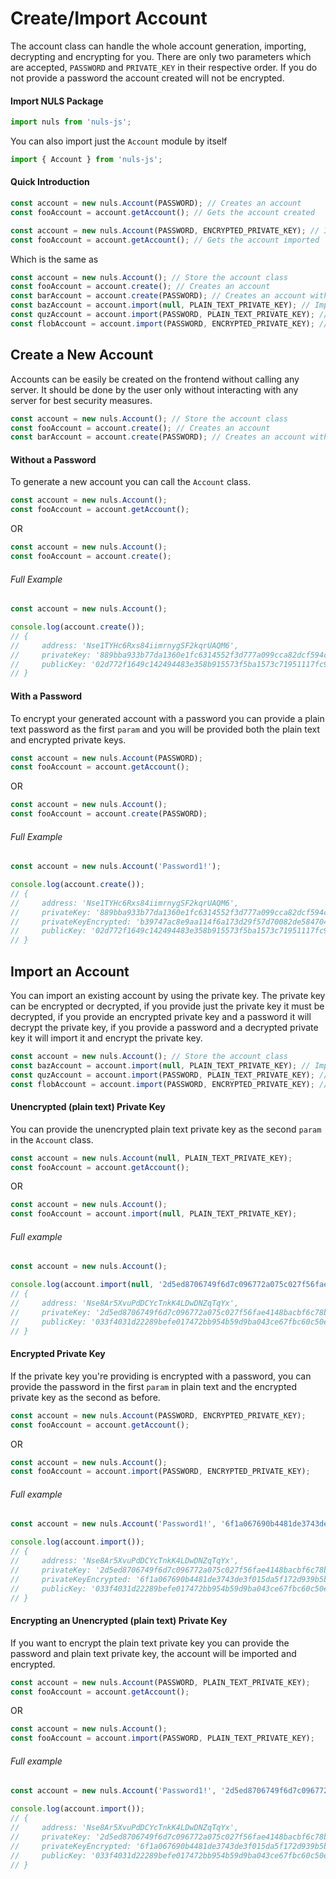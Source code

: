 # Create/Import Account
The account class can handle the whole account generation, importing, decrypting and encrypting for you.
There are only two parameters which are accepted, `PASSWORD` and `PRIVATE_KEY` in their respective order.
If you do not provide a password the account created will not be encrypted.

#### Import NULS Package
```js
import nuls from 'nuls-js';
```
You can also import just the `Account` module by itself
```js
import { Account } from 'nuls-js';
```

#### Quick Introduction
```js
const account = new nuls.Account(PASSWORD); // Creates an account
const fooAccount = account.getAccount(); // Gets the account created
```

```js
const account = new nuls.Account(PASSWORD, ENCRYPTED_PRIVATE_KEY); // Imports an account
const fooAccount = account.getAccount(); // Gets the account imported
```

Which is the same as
```js
const account = new nuls.Account(); // Store the account class
const fooAccount = account.create(); // Creates an account
const barAccount = account.create(PASSWORD); // Creates an account with a password
const bazAccount = account.import(null, PLAIN_TEXT_PRIVATE_KEY); // Imports a plain text private key
const quzAccount = account.import(PASSWORD, PLAIN_TEXT_PRIVATE_KEY); // Imports a plain text private key and encrypts it
const flobAccount = account.import(PASSWORD, ENCRYPTED_PRIVATE_KEY); // Imports an encrypted private key
```

## Create a New Account
Accounts can be easily be created on the frontend without calling any server. It should be
done by the user only without interacting with any server for best security measures.

```js
const account = new nuls.Account(); // Store the account class
const fooAccount = account.create(); // Creates an account
const barAccount = account.create(PASSWORD); // Creates an account with a password
```

#### Without a Password
To generate a new account you can call the `Account` class.
```js
const account = new nuls.Account();
const fooAccount = account.getAccount();
```
OR
```js
const account = new nuls.Account();
const fooAccount = account.create();
```

###### Full Example
```js
const account = new nuls.Account();

console.log(account.create());
// {
//     address: 'Nse1TYHc6Rxs84iimrnygSF2kqrUAQM6',
//     privateKey: '889bba933b77da1360e1fc6314552f3d777a099cca82dcf594c6f3e3287b3c97',
//     publicKey: '02d772f1649c142494483e358b915573f5ba1573c71951117fc9a7db804fc3e64b'
// }
```

#### With a Password
To encrypt your generated account with a password you can provide a plain text password as
the first `param` and you will be provided both the plain text and encrypted private keys.
```js
const account = new nuls.Account(PASSWORD);
const fooAccount = account.getAccount();
```
OR
```js
const account = new nuls.Account();
const fooAccount = account.create(PASSWORD);
```

###### Full Example
```js
const account = new nuls.Account('Password1!');

console.log(account.create());
// {
//     address: 'Nse1TYHc6Rxs84iimrnygSF2kqrUAQM6',
//     privateKey: '889bba933b77da1360e1fc6314552f3d777a099cca82dcf594c6f3e3287b3c97',
//     privateKeyEncrypted: 'b39747ac8e9aa114f6a173d29f57d70082de584704b399b6de0a51804f45f9b24eca1a53ed8b64e9c73b8297b8cc3faf',
//     publicKey: '02d772f1649c142494483e358b915573f5ba1573c71951117fc9a7db804fc3e64b'
// }
```

## Import an Account
You can import an existing account by using the private key. The private key can be encrypted or decrypted,
if you provide just the private key it must be decrypted, if you provide an encrypted private key and a password
it will decrypt the private key, if you provide a password and a decrypted private key it will import it and
encrypt the private key.

```js
const account = new nuls.Account(); // Store the account class
const bazAccount = account.import(null, PLAIN_TEXT_PRIVATE_KEY); // Imports a plain text private key
const quzAccount = account.import(PASSWORD, PLAIN_TEXT_PRIVATE_KEY); // Imports a plain text private key and encrypts it
const flobAccount = account.import(PASSWORD, ENCRYPTED_PRIVATE_KEY); // Imports an encrypted private key
```

#### Unencrypted (plain text) Private Key
You can provide the unencrypted plain text private key as the second `param` in the `Account` class.
```js
const account = new nuls.Account(null, PLAIN_TEXT_PRIVATE_KEY);
const fooAccount = account.getAccount();
```
OR
```js
const account = new nuls.Account();
const fooAccount = account.import(null, PLAIN_TEXT_PRIVATE_KEY);
```

###### Full example
```js
const account = new nuls.Account();

console.log(account.import(null, '2d5ed8706749f6d7c096772a075c027f56fae4148bacbf6c78b59df09f84b07b'));
// {
//     address: 'Nse8Ar5XvuPdDCYcTnkK4LDwDNZqTqYx',
//     privateKey: '2d5ed8706749f6d7c096772a075c027f56fae4148bacbf6c78b59df09f84b07b',
//     publicKey: '033f4031d22289befe017472bb954b59d9ba043ce67fbc60c50ee3a48c56b89b1f'
// }
```

#### Encrypted Private Key
If the private key you're providing is encrypted with a password, you can provide the
password in the first `param` in plain text and the encrypted private key as the second as before.
```js
const account = new nuls.Account(PASSWORD, ENCRYPTED_PRIVATE_KEY);
const fooAccount = account.getAccount();
```
OR
```js
const account = new nuls.Account();
const fooAccount = account.import(PASSWORD, ENCRYPTED_PRIVATE_KEY);
```

###### Full example
```js
const account = new nuls.Account('Password1!', '6f1a067690b4481de3743de3f015da5f172d939b5b1b4842c16977278a9c1fb914adc6079df87c70ab6cef422d6add01');

console.log(account.import());
// {
//     address: 'Nse8Ar5XvuPdDCYcTnkK4LDwDNZqTqYx',
//     privateKey: '2d5ed8706749f6d7c096772a075c027f56fae4148bacbf6c78b59df09f84b07b',
//     privateKeyEncrypted: '6f1a067690b4481de3743de3f015da5f172d939b5b1b4842c16977278a9c1fb914adc6079df87c70ab6cef422d6add01',
//     publicKey: '033f4031d22289befe017472bb954b59d9ba043ce67fbc60c50ee3a48c56b89b1f'
// }
```

#### Encrypting an Unencrypted (plain text) Private Key
If you want to encrypt the plain text private key you can provide the password and plain text private key,
the account will be imported and encrypted.
```js
const account = new nuls.Account(PASSWORD, PLAIN_TEXT_PRIVATE_KEY);
const fooAccount = account.getAccount();
```
OR
```js
const account = new nuls.Account();
const fooAccount = account.import(PASSWORD, PLAIN_TEXT_PRIVATE_KEY);
```

###### Full example
```js
const account = new nuls.Account('Password1!', '2d5ed8706749f6d7c096772a075c027f56fae4148bacbf6c78b59df09f84b07b');

console.log(account.import());
// {
//     address: 'Nse8Ar5XvuPdDCYcTnkK4LDwDNZqTqYx',
//     privateKey: '2d5ed8706749f6d7c096772a075c027f56fae4148bacbf6c78b59df09f84b07b',
//     privateKeyEncrypted: '6f1a067690b4481de3743de3f015da5f172d939b5b1b4842c16977278a9c1fb914adc6079df87c70ab6cef422d6add01',
//     publicKey: '033f4031d22289befe017472bb954b59d9ba043ce67fbc60c50ee3a48c56b89b1f'
// }
```
